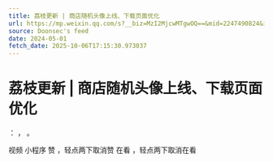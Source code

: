 ```yaml
---
title: 荔枝更新 | 商店随机头像上线、下载页面优化
url: https://mp.weixin.qq.com/s?__biz=MzI2MjcwMTgwOQ==&mid=2247490824&idx=1&sn=ee99849dd9631db37cd40ae6f7037cc9
source: Doonsec's feed
date: 2024-05-01
fetch_date: 2025-10-06T17:15:30.973037
---
```


# 荔枝更新 | 商店随机头像上线、下载页面优化

：
，
。

视频
小程序
赞
，轻点两下取消赞
在看
，轻点两下取消在看